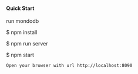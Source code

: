 #### Quick Start

run mondodb

$ npm install

$ npm run server

$ npm start


```Open your browser with url http://localhost:8090```